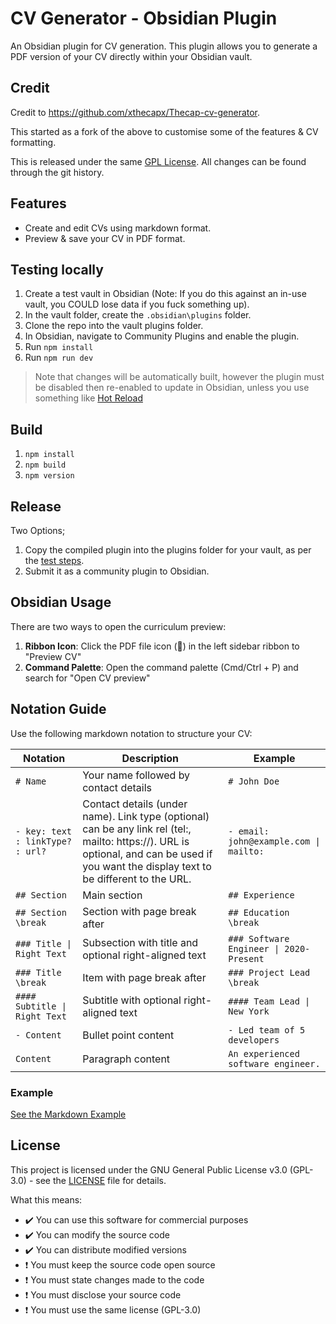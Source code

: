 # CV Generator - Obsidian Plugin

An Obsidian plugin for CV generation. This plugin allows you to generate a PDF version of your CV directly within your Obsidian vault.

## Credit

Credit to https://github.com/xthecapx/Thecap-cv-generator.

This started as a fork of the above to customise some of the features & CV formatting.

This is released under the same [GPL License](#license). All changes can be found through the git history.

## Features

- Create and edit CVs using markdown format.
- Preview & save your CV in PDF format.

## Testing locally

1. Create a test vault in Obsidian (Note: If you do this against an in-use vault, you COULD lose data if you fuck something up).
1. In the vault folder, create the `.obsidian\plugins` folder.
1. Clone the repo into the vault plugins folder.
1. In Obsidian, navigate to Community Plugins and enable the plugin.
1. Run `npm install`
1. Run `npm run dev`

> Note that changes will be automatically built, however the plugin must be disabled then re-enabled to update in Obsidian, unless you use something like [Hot Reload](https://github.com/pjeby/hot-reload)

## Build

1. `npm install`
1. `npm build`
1. `npm version`

## Release

Two Options;
1. Copy the compiled plugin into the plugins folder for your vault, as per the [test steps](#testing-locally).
2. Submit it as a community plugin to Obsidian.

## Obsidian Usage

There are two ways to open the curriculum preview:

1. **Ribbon Icon**: Click the PDF file icon (📄) in the left sidebar ribbon to "Preview CV"
2. **Command Palette**: Open the command palette (Cmd/Ctrl + P) and search for "Open CV preview"

## Notation Guide

Use the following markdown notation to structure your CV:

| Notation | Description | Example |
|----------|-------------|----------|
| `# Name` | Your name followed by contact details | `# John Doe` |
| `- key: text : linkType? : url?` | Contact details (under name). Link type (optional) can be any link rel (tel:, mailto: https://). URL is optional, and can be used if you want the display text to be different to the URL. | `- email: john@example.com \| mailto:` |
| `## Section` | Main section | `## Experience` |
| `## Section \break` | Section with page break after | `## Education \break` |
| `### Title \| Right Text` | Subsection with title and optional right-aligned text | `### Software Engineer \| 2020-Present` |
| `### Title \break` | Item with page break after | `### Project Lead \break` |
| `#### Subtitle \| Right Text` | Subtitle with optional right-aligned text | `#### Team Lead \| New York` |
| `- Content` | Bullet point content | `- Led team of 5 developers` |
| `Content` | Paragraph content | `An experienced software engineer.` |

### Example

[See the Markdown Example](Meta/example.md)

## License

This project is licensed under the GNU General Public License v3.0 (GPL-3.0) - see the [LICENSE](/LICENSE) file for details.

What this means:
- ✔️ You can use this software for commercial purposes
- ✔️ You can modify the source code
- ✔️ You can distribute modified versions
- ❗ You must keep the source code open source
- ❗ You must state changes made to the code
- ❗ You must disclose your source code
- ❗ You must use the same license (GPL-3.0)
